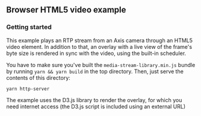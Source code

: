 ## Browser HTML5 video example

### Getting started

This example plays an RTP stream from an Axis camera
through an HTML5 video element. In addition to that,
an overlay with a live view of the frame's byte size
is rendered in sync with the video, using the built-in
scheduler.

You have to make sure you've built the `media-stream-library.min.js` bundle
by running `yarn && yarn build` in the top directory.
Then, just serve the contents of this directory:

```
yarn http-server
```

The example uses the D3.js library to render the overlay,
for which you need internet access (the D3.js script is
included using an external URL)
